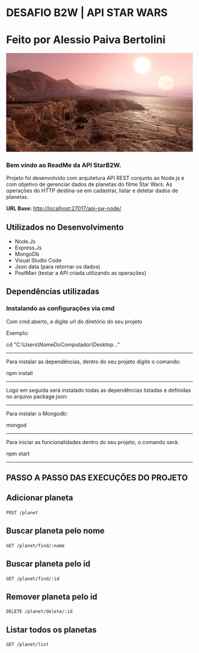 # DESAFIO B2W | API STAR WARS
# Feito por Alessio Paiva Bertolini

<p align="center">
  <img src="./src/img/planet-sw-tartooise.jpg"/>  
</p>

### Bem vindo ao ReadMe da API StarB2W.

Projeto foi desenvolvido com arquitetura API REST conjunto ao Node.js e com objetivo de gerenciar dados de planetas do filme Star Wars.
As operações do HTTP destina-se em cadastrar, listar e deletar dados de planetas.

**URL Base:** [http://localhost:27017/api-sw-node/](http://localhost:27017/api-sw-node/)

## Utilizados no Desenvolvimento ##

* Node.Js
* Express.Js
* MongoDb
* Visual Studio Code
* Json data (para retornar os dados)
* PostMan (testar a API criada utilizando as operações)

## Dependências utilizadas ##



### Instalando as configurações via cmd ##

Com cmd aberto, e digite url do diretório do seu projeto

Exemplo:

cd "C:\Users\NomeDoComputador\Desktop\..."

------------------------
Para instalar as dependências, dentro do seu projeto digite o comando:


npm install

------------------------
Logo em seguida será instalado todas as dependências listadas e definidas no arquivo package.json:

------------------------

Para instalar o Mongodb:

mongod

------------------------

Para iniciar as funcionalidades dentro do seu projeto, o comando será:

npm start

------------------------

## PASSO A PASSO DAS EXECUÇÕES DO PROJETO

## Adicionar planeta

`POST /planet`

## Buscar planeta pelo nome

`GET /planet/find/:name` 

## Buscar planeta pelo id

`GET /planet/find/:id`

## Remover planeta pelo id

`DELETE /planet/delete/:id`

## Listar todos os planetas

`GET /planet/list`